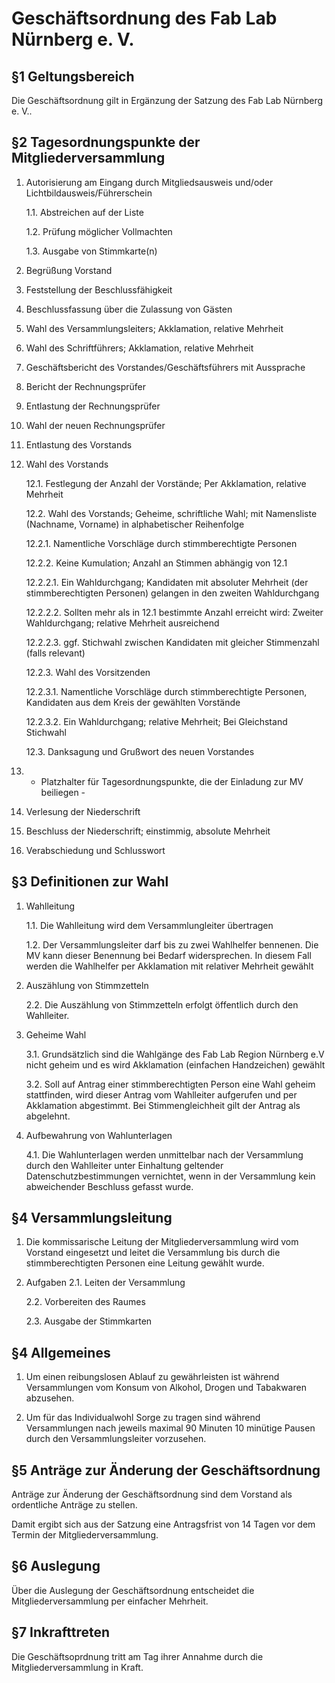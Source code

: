 # Geschäftsordnung des Fab Lab Nürnberg e. V.

§1 Geltungsbereich
------------------

Die Geschäftsordnung gilt in Ergänzung der Satzung des Fab Lab Nürnberg e. V..

§2  Tagesordnungspunkte der Mitgliederversammlung
-------------------------------------------------

1. Autorisierung am Eingang durch Mitgliedsausweis und/oder Lichtbildausweis/Führerschein

	1.1. Abstreichen auf der Liste
	
	1.2. Prüfung möglicher Vollmachten
	
	1.3. Ausgabe von Stimmkarte(n)
	
2. Begrüßung Vorstand
	
3. Feststellung der Beschlussfähigkeit

4. Beschlussfassung über die Zulassung von Gästen

5. Wahl des Versammlungsleiters; Akklamation, relative Mehrheit

6. Wahl des Schriftführers; Akklamation, relative Mehrheit

7. Geschäftsbericht des Vorstandes/Geschäftsführers mit Aussprache

8. Bericht der Rechnungsprüfer

9. Entlastung der Rechnungsprüfer

10. Wahl der neuen Rechnungsprüfer

11. Entlastung des Vorstands

12. Wahl des Vorstands

	12.1. Festlegung der Anzahl der Vorstände; Per Akklamation, relative Mehrheit
	
	12.2. Wahl des Vorstands; Geheime, schriftliche Wahl; mit Namensliste (Nachname, Vorname) in alphabetischer Reihenfolge
	
	12.2.1. Namentliche Vorschläge durch stimmberechtigte Personen
	
	12.2.2. Keine Kumulation; Anzahl an Stimmen abhängig von 12.1
	
	   12.2.2.1. Ein Wahldurchgang; Kandidaten mit absoluter Mehrheit (der stimmberechtigten Personen) gelangen in den zweiten Wahldurchgang
	
	   12.2.2.2. Sollten mehr als in 12.1 bestimmte Anzahl erreicht wird: Zweiter Wahldurchgang; relative Mehrheit ausreichend
	
	   12.2.2.3. ggf. Stichwahl zwischen Kandidaten mit gleicher Stimmenzahl (falls relevant)
	
	12.2.3. Wahl des Vorsitzenden
	
	   12.2.3.1. Namentliche Vorschläge durch stimmberechtigte Personen, Kandidaten aus dem Kreis der gewählten Vorstände
	
	   12.2.3.2. Ein Wahldurchgang; relative Mehrheit; Bei Gleichstand Stichwahl
	
	12.3. Danksagung und Grußwort des neuen Vorstandes
	
13. - Platzhalter für Tagesordnungspunkte, die der Einladung zur MV beiliegen -

14. Verlesung der Niederschrift

15. Beschluss der Niederschrift; einstimmig, absolute Mehrheit

16. Verabschiedung und Schlusswort

§3 Definitionen zur Wahl
------------------------

1. Wahlleitung

	1.1. Die Wahlleitung wird dem Versammlungleiter übertragen

	1.2. Der Versammlungsleiter darf bis zu zwei Wahlhelfer bennenen. Die MV kann dieser Benennung bei Bedarf widersprechen. In diesem Fall werden die Wahlhelfer per Akklamation mit relativer Mehrheit gewählt

2. Auszählung von Stimmzetteln

	2.2. Die Auszählung von Stimmzetteln erfolgt öffentlich durch den Wahlleiter.

3. Geheime Wahl

	3.1. Grundsätzlich sind die Wahlgänge des Fab Lab Region Nürnberg e.V nicht geheim und es wird Akklamation (einfachen Handzeichen) gewählt

	3.2. Soll auf Antrag einer stimmberechtigten Person eine Wahl geheim stattfinden, wird dieser Antrag vom Wahlleiter aufgerufen und per Akklamation abgestimmt. Bei Stimmengleichheit gilt der Antrag als abgelehnt.

4. Aufbewahrung von Wahlunterlagen

	4.1. Die Wahlunterlagen werden unmittelbar nach der Versammlung durch den Wahlleiter unter Einhaltung geltender Datenschutzbestimmungen vernichtet, wenn in der Versammlung kein abweichender Beschluss gefasst wurde.

§4 Versammlungsleitung
----------------------

1. Die kommissarische Leitung der Mitgliederversammlung wird vom Vorstand eingesetzt und leitet die Versammlung bis durch die stimmberechtigten Personen eine Leitung gewählt wurde.

2. Aufgaben
	2.1. Leiten der Versammlung

	2.2. Vorbereiten des Raumes
	
	2.3. Ausgabe der Stimmkarten

§4 Allgemeines
--------------

1. Um einen reibungslosen Ablauf zu gewährleisten ist während Versammlungen vom Konsum von Alkohol, Drogen und Tabakwaren abzusehen.

2. Um für das Individualwohl Sorge zu tragen sind während Versammlungen nach jeweils maximal 90 Minuten 10 minütige Pausen durch den Versammlungsleiter vorzusehen.

§5 Anträge zur Änderung der Geschäftsordnung
--------------------------------------------

Anträge zur Änderung der Geschäftsordnung sind dem Vorstand als ordentliche Anträge zu stellen.

Damit ergibt sich aus der Satzung eine Antragsfrist von 14 Tagen vor dem Termin der Mitgliederversammlung.

§6 Auslegung
------------

Über die Auslegung der Geschäftsordnung entscheidet die Mitgliederversammlung per einfacher Mehrheit.

§7 Inkrafttreten
----------------

Die Geschäftsoprdnung tritt am Tag ihrer Annahme durch die Mitgliederversammlung in Kraft.
